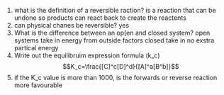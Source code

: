 1. what is the definition of a reversible raction?
    is a reaction that can be undone so products can react back to create the reactents 
2. can physical chanes be reversible?
    yes
3. What is the difference between an op[en and closed system?
    open systems take in energy from outside factors closed take in no exstra partical energy 
4. Write out the equilibruim expression formula (k_c)
    $$K_c=\frac{[C]^c[D]^d}{[A]^a[B^b]}$$
5. if the K_c value is more than 1000, is the forwards or reverse reaction more favourable
